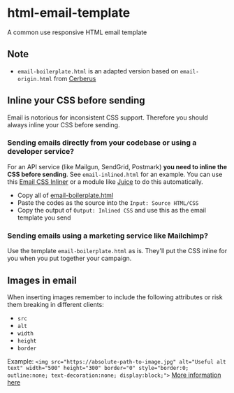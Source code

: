 # html-email-template
A common use responsive HTML email template

## Note
* `email-boilerplate.html` is an adapted version based on `email-origin.html` from [Cerberus](https://github.com/TedGoas/Cerberus/edit/master/cerberus-hybrid.html)

## Inline your CSS before sending
Email is notorious for inconsistent CSS support. Therefore you should always inline your CSS before sending.

### Sending emails directly from your codebase or using a developer service?
For an API service (like Mailgun, SendGrid, Postmark) **you need to inline the CSS before sending**. See `email-inlined.html` for an example.
You can use this [Email CSS Inliner](https://htmlemail.io/inline/) or a module like [Juice](https://github.com/Automattic/juice) to do this automatically.

* Copy all of [email-boilerplate.html](https://github.com/Quineone/html-email-template/blob/master/email-boilerplate.html)
* Paste the codes as the source into the `Input: Source HTML/CSS`
* Copy the output of `Output: Inlined CSS` and use this as the email template you send

### Sending emails using a marketing service like Mailchimp?
Use the template `email-boilerplate.html` as is. They'll put the CSS inline for you when you put together your campaign.

## Images in email
When inserting images remember to include the following attributes or risk them breaking in different clients:

* `src`
* `alt`
* `width`
* `height`
* `border`

Example:
`<img src="https://absolute-path-to-image.jpg" alt="Useful alt text" width="500" height="300" border="0" style="border:0; outline:none; text-decoration:none; display:block;">`
[More information here](https://www.smashingmagazine.com/2017/01/introduction-building-sending-html-email-for-web-developers/)
